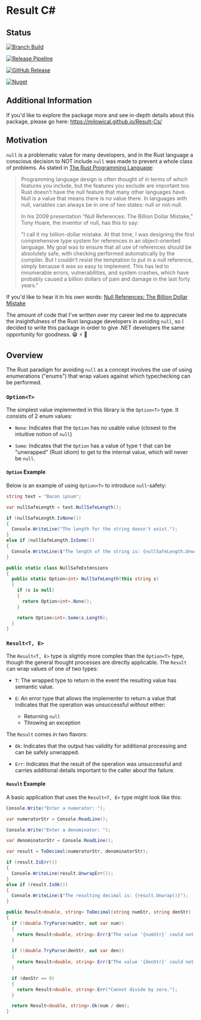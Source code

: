 # Result C#

## Status

[![Branch Build](https://github.com/MiloWical/Result-Cs/actions/workflows/push.yml/badge.svg)](https://github.com/MiloWical/Result-Cs/actions/workflows/push.yml)

[![Release Pipeline](https://github.com/MiloWical/Result-Cs/actions/workflows/release.yml/badge.svg)](https://github.com/MiloWical/Result-Cs/actions/workflows/release.yml)

[![GitHub Release](https://img.shields.io/github/v/release/MiloWical/Result-Cs?label=GitHub%20Release&color=darkolivegreen)](https://github.com/MiloWical/Result-Cs/releases)

[![Nuget](https://img.shields.io/nuget/v/WicalWare.ResultCs?label=NuGet&color=mediumblue)](https://www.nuget.org/packages/WicalWare.ResultCs)

## Additional Information

If you'd like to explore the package more and see in-depth details about this package, please go here: https://milowical.github.io/Result-Cs/

## Motivation

`null` is a problematic value for many developers, and in the Rust language a conscious decision to NOT include `null` was made to prevent a whole class of problems. As stated in [The Rust Programming Language](https://doc.rust-lang.org/book/ch06-01-defining-an-enum.html?highlight=null#the-option-enum-and-its-advantages-over-null-values):

> Programming language design is often thought of in terms of which features you include, but the features you exclude are important too. Rust doesn’t have the null feature that many other languages have. Null is a value that means there is no value there. In languages with null, variables can always be in one of two states: null or not-null.
> 
> In his 2009 presentation “Null References: The Billion Dollar Mistake,” Tony Hoare, the inventor of null, has this to say:
>
  > "I call it my billion-dollar mistake. At that time, I was designing the first comprehensive type system for references in an object-oriented language. My goal was to ensure that all use of references should be absolutely safe, with checking performed automatically by the compiler. But I couldn’t resist the temptation to put in a null reference, simply because it was so easy to implement. This has led to innumerable errors, vulnerabilities, and system crashes, which have probably caused a billion dollars of pain and damage in the last forty years."

If you'd like to hear it in his own words: [Null References: The Billion Dollar Mistake](https://www.youtube.com/watch?v=YYkOWzrO3xg)

The amount of code that I've written over my career led me to appreciate the insightfulness of the Rust language developers in avoiding `null`, so I decided to write this package in order to give .NET developers the same opportunity for goodness. :grin: :zap: :metal:

## Overview

The Rust paradigm for avoiding `null` as a concept involves the use of using enumerations ("enums") that wrap values against which typechecking can be performed.

### `Option<T>`

The simplest value implemented in this library is the `Option<T>` type. It consists of 2 enum values:

- `None`: Indicates that the `Option` has no usable value (closest to the intuitive notion of `null`)

- `Some`: Indicates that the `Option` has a value of type `T` that can be "unwrapped" (Rust idiom) to get to the internal value, which will never be `null`.

#### `Option` Example

Below is an example of using `Option<T>` to introduce `null`-safety:

```c#
string text = "Bacon ipsum";

var nullSafeLength = text.NullSafeLength();

if (nullSafeLength.IsNone())
{
  Console.WriteLine("The length for the string doesn't exist.");
}
else if (nullSafeLength.IsSome())
{
  Console.WriteLine($"The length of the string is: {nullSafeLength.Unwrap()}");
}

public static class NullSafeExtensions
{
  public static Option<int> NullSafeLength(this string s)
  {
    if (s is null)
    {
      return Option<int>.None();
    }

    return Option<int>.Some(s.Length);
  }
}
```

### `Result<T, E>`

The `Result<T, E>` type is slightly more complex than the `Option<T>` type, though the general thought processes are directly applicable. The `Result` can wrap values of one of two types:

- `T`: The wrapped type to return in the event the resulting value has semantic value.

- `E`: An error type that allows the implementer to return a value that indicates that the operation was unsuccessful _without_ either:
  
  - Returning `null`
  - Throwing an exception

The `Result` comes in two flavors:

- `Ok`: Indicates that the output has validity for additional processing and can be safely unwrapped.

- `Err`: Indicates that the result of the operation was unsuccessful and carries additional details important to the caller about the failure.

#### `Result` Example

A basic application that uses the `Result<T, E>` type might look like this:

```c#
Console.Write("Enter a numerator: ");

var numeratorStr = Console.ReadLine();

Console.Write("Enter a denominator: ");

var denominatorStr = Console.ReadLine();

var result = ToDecimal(numeratorStr, denominatorStr);

if (result.IsErr())
{
  Console.WriteLine(result.UnwrapErr());
}
else if (result.IsOk())
{
  Console.WriteLine($"The resulting decimal is: {result.Unwrap()}");
}

public Result<double, string> ToDecimal(string numStr, string denStr)
{
  if (!double.TryParse(numStr, out var num))
  {
    return Result<double, string>.Err($"The value '{numStr}' could not be parsed to a double.");
  }

  if (!double.TryParse(denStr, out var den))
  {
    return Result<double, string>.Err($"The value '{denStr}' could not be parsed to a double.");
  }

  if (denStr == 0)
  {
    return Result<double, string>.Err("Cannot divide by zero.");
  }

  return Result<double, string>.Ok(num / den);
}
```